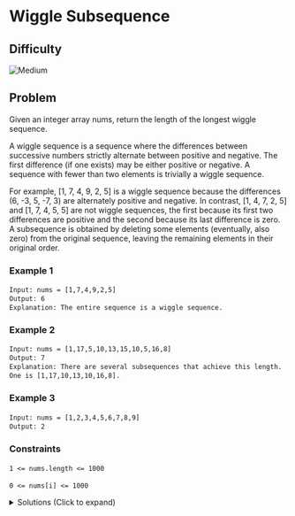 # Wiggle Subsequence

## Difficulty

![Medium](https://img.shields.io/badge/medium-ef6c00?style=for-the-badge&logoColor=white)

## Problem

Given an integer array nums, return the length of the longest wiggle sequence.

A wiggle sequence is a sequence where the differences between successive numbers strictly alternate between positive and negative. The first difference (if one exists) may be either positive or negative. A sequence with fewer than two elements is trivially a wiggle sequence.

For example, [1, 7, 4, 9, 2, 5] is a wiggle sequence because the differences (6, -3, 5, -7, 3) are alternately positive and negative.
In contrast, [1, 4, 7, 2, 5] and [1, 7, 4, 5, 5] are not wiggle sequences, the first because its first two differences are positive and the second because its last difference is zero.
A subsequence is obtained by deleting some elements (eventually, also zero) from the original sequence, leaving the remaining elements in their original order.

### Example 1

```
Input: nums = [1,7,4,9,2,5]
Output: 6
Explanation: The entire sequence is a wiggle sequence.
```

### Example 2

```
Input: nums = [1,17,5,10,13,15,10,5,16,8]
Output: 7
Explanation: There are several subsequences that achieve this length. One is [1,17,10,13,10,16,8].
```

### Example 3

```
Input: nums = [1,2,3,4,5,6,7,8,9]
Output: 2
```

### Constraints

`1 <= nums.length <= 1000`

`0 <= nums[i] <= 1000`

<details>
  <summary>Solutions (Click to expand)</summary>

### Explanation

#### Greedy

Since we are only interested in the finding the largest subsequence we don't have to worry about finding consecutive wiggle sequences. This way we are able to skip numbers until we find the next one that fits in our wiggle subsequence.

If we look at a graph representation of a full wiggle sequence we can see that every number in the array represents a peak or valley in the graph

![Wiggle Graph](./images/solution-1.png)

At every point in the array we can see that `nums[i - 1] - nums[i]` alternates between negative and positive.

For non-wiggle sequences, consecutive pairs of numbers with the same signed differences are represented as trending lines and consecutive pairs of number with no different are represented as flat lines. Since we are dealing for subsequences we can skip points that are in between flat lines and trending lines. The only points we want to count are peaks and valleys or places where `nums[i - 1] - nums[i]` is different from the changes from positive to negative or vice versa.

![Non-wiggle Graph](./images/solution-2.png)

To do this we'll need to keep track of the last different between `nums[i - 1] - nums[i]`. If the difference is positive the next `nums[i - 1] - nums[i]` we want to count must be negative. If the difference is negative the next `nums[i - 1] - nums[i]` we want to count must be positive. If `nums[i - 1] - nums[i]` is `0` we don't want to count this point as a valley or peak. The next point where `nums[i - 1] - nums[i]` is not `0` will be the next point we want to count

The total number of elements in the subsequence is the number of points where `nums[i - 1] - nums[i]` is not `0` and alternate between positive and negative plus `1` for the single starting point

Time: `O(N)`

Space: `O(1)`

- [JavaScript](./wiggle-subsequence.js)
- [TypeScript](./wiggle-subsequence.ts)
- [Java](./wiggle-subsequence.java)
- [Go](./wiggle-subsequence.go)

</details>

